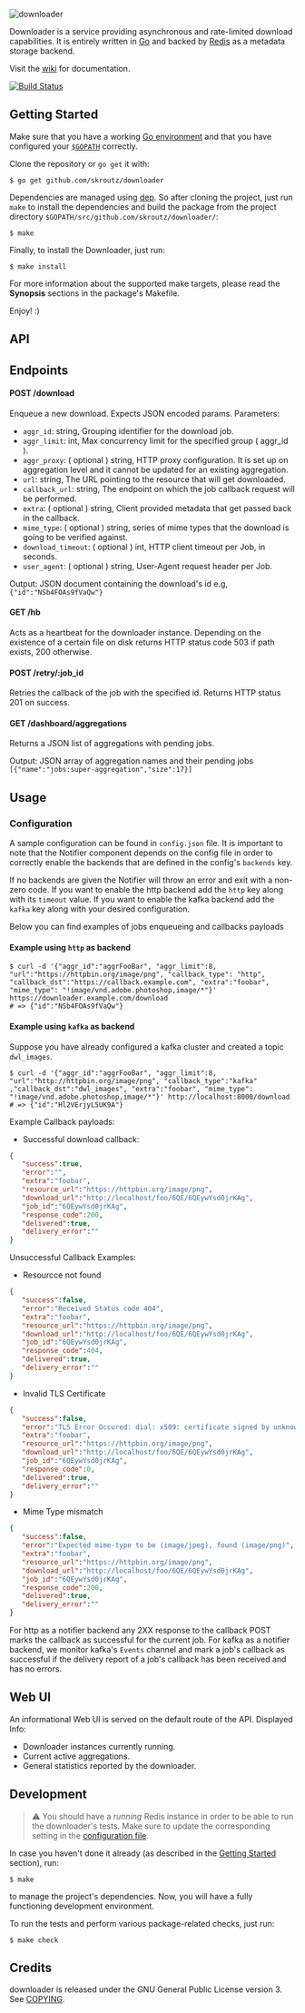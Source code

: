 ![downloader](doc/downloader-service.png)

Downloader is a service providing asynchronous and rate-limited download
capabilities. It is entirely written in [Go](https://golang.org/) and backed by
[Redis](https://redis.io/) as a metadata storage backend.

Visit the [wiki](../../wiki/) for documentation.

[![Build Status](https://travis-ci.com/skroutz/downloader.svg?branch=master)](https://travis-ci.com/skroutz/downloader)

Getting Started
-------------------------------------------------------------------------------

Make sure that you have a working [Go
environment](https://golang.org/doc/install) and that you have configured your
[`$GOPATH`](https://golang.org/doc/code.html#Workspaces) correctly.

Clone the repository or `go get` it with:
```shell
$ go get github.com/skroutz/downloader
```

Dependencies are managed using [dep](https://github.com/golang/dep). So after
cloning the project, just run `make` to install the dependencies and build the
package from the project directory `$GOPATH/src/github.com/skroutz/downloader/`:
```shell
$ make
```

Finally, to install the Downloader, just run:
```shell
$ make install
```

For more information about the supported make targets, please read the
**Synopsis** sections in the package's Makefile.

Enjoy! :)

API
-------------------------------------------------------------------------------

## Endpoints
#### POST /download

Enqueue a new download.
Expects JSON encoded params.
Parameters:

 * `aggr_id`: string, Grouping identifier for the download job.
 * `aggr_limit`: int, Max concurrency limit for the specified group ( aggr_id ).
 * `aggr_proxy`: ( optional ) string, HTTP proxy configuration. It is set up on aggregation level and it cannot be updated for an existing aggregation.
 * `url`: string, The URL pointing to the resource that will get downloaded.
 * `callback_url`: string, The endpoint on which the job callback request will be performed.
 * `extra`: ( optional ) string, Client provided metadata that get passed back in the callback.
 * `mime_type`: ( optional ) string, series of mime types that the download is going to be verified against.
 * `download_timeout`: ( optional ) int, HTTP client timeout per Job, in seconds.
 * `user_agent`: ( optional ) string, User-Agent request header per Job.

Output: JSON document containing the download's id e.g, `{"id":"NSb4FOAs9fVaQw"}`

#### GET /hb
Acts as a heartbeat for the downloader instance.
Depending on the existence of a certain file on disk returns HTTP status code 503 if path exists, 200 otherwise.

#### POST /retry/:job_id
Retries the callback of the job with the specified id.
Returns HTTP status 201 on success.

#### GET /dashboard/aggregations
Returns a JSON list of aggregations with pending jobs.

Output: JSON array of aggregation names and their pending jobs `[{"name":"jobs:super-aggregation","size":17}]`

## Usage

### Configuration
A sample configuration can be found in `config.json` file.
It is important to note that the Notifier component depends on the config file
in order to correctly enable the backends that are defined in the config's `backends` key.

If no backends are given the Notifier will throw an error and exit with a non-zero code.
If you want to enable the http backend add the `http` key along with its `timeout` value.
If you want to enable the kafka backend add the `kafka` key along with your desired configuration.

Below you can find examples of jobs enqueueing and callbacks payloads

#### Example using `http` as backend

```shell
$ curl -d '{"aggr_id":"aggrFooBar", "aggr_limit":8, "url":"https://httpbin.org/image/png", "callback_type": "http", "callback_dst":"https://callback.example.com", "extra":"foobar", "mime_type": "!image/vnd.adobe.photoshop,image/*"}' https://downloader.example.com/download
# => {"id":"NSb4FOAs9fVaQw"}
```

#### Example using `kafka` as backend
Suppose you have already configured a kafka cluster and created a topic `dwl_images`.
```shell
$ curl -d '{"aggr_id":"aggrFooBar", "aggr_limit":8, "url":"http://httpbin.org/image/png", "callback_type":"kafka" ,"callback_dst":"dwl_images", "extra":"foobar", "mime_type": "!image/vnd.adobe.photoshop,image/*"}' http://localhost:8000/download
# => {"id":"Hl2VErjyL5UK9A"}
```

Example Callback payloads:

 * Successful download callback:

```json
{
   "success":true,
   "error":"",
   "extra":"foobar",
   "resource_url":"https://httpbin.org/image/png",
   "download_url":"http://localhost/foo/6QE/6QEywYsd0jrKAg",
   "job_id":"6QEywYsd0jrKAg",
   "response_code":200,
   "delivered":true,
   "delivery_error":""
}
```

Unsuccessful Callback Examples:

 * Resourcce not found

```json
{
   "success":false,
   "error":"Received Status code 404",
   "extra":"foobar",
   "resource_url":"https://httpbin.org/image/png",
   "download_url":"http://localhost/foo/6QE/6QEywYsd0jrKAg",
   "job_id":"6QEywYsd0jrKAg",
   "response_code":404,
   "delivered":true,
   "delivery_error":""
}
```

* Invalid TLS Certificate

```json
{
   "success":false,
   "error":"TLS Error Occured: dial: x509: certificate signed by unknown authority",
   "extra":"foobar",
   "resource_url":"https://httpbin.org/image/png",
   "download_url":"http://localhost/foo/6QE/6QEywYsd0jrKAg",
   "job_id":"6QEywYsd0jrKAg",
   "response_code":0,
   "delivered":true,
   "delivery_error":""
}
```

* Mime Type mismatch

```json
{
   "success":false,
   "error":"Expected mime-type to be (image/jpeg), found (image/png)",
   "extra":"foobar",
   "resource_url":"https://httpbin.org/image/png",
   "download_url":"http://localhost/foo/6QE/6QEywYsd0jrKAg",
   "job_id":"6QEywYsd0jrKAg",
   "response_code":200,
   "delivered":true,
   "delivery_error":""
}
```

For http as a notifier backend any 2XX response to the callback POST marks the callback as successful for the current job.
For kafka as a notifier backend, we monitor kafka's `Events` channel and mark a job's callback as successful if the delivery report
of a job's callback has been received and has no errors.

Web UI
------------------------------------------------------------------------------

An informational Web UI is served on the default route of the API.
Displayed Info:
* Downloader instances currently running.
* Current active aggregations.
* General statistics reported by the downloader.

Development
-------------------------------------------------------------------------------

> :warning: You should have a *running* Redis instance in order to be able to
> run the downloader's tests. Make sure to update the corresponding setting in
> the [configuration file](config.test.json).

In case you haven't done it already (as described in the [Getting
Started](#getting-started) section), run:
```shell
$ make
```
to manage the project's dependencies. Now, you will have a fully functioning
development environment.

To run the tests and perform various package-related checks, just run:
```shell
$ make check
```

Credits
-------------------------------------------------
downloader is released under the GNU General Public License version 3. See [COPYING](COPYING).
